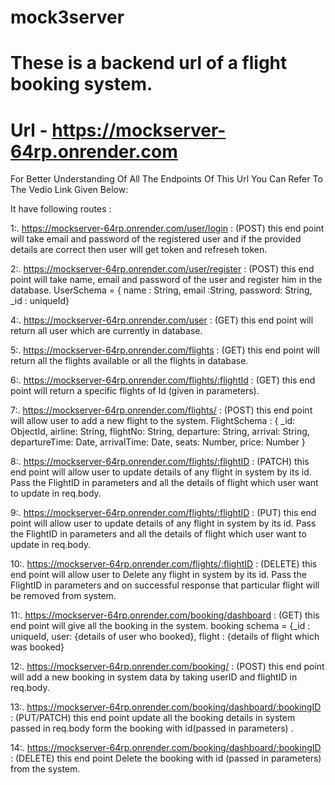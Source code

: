 # mock3server

# These is a backend url of a flight booking system.

# Url - https://mockserver-64rp.onrender.com

For Better Understanding Of All The Endpoints Of This Url You Can Refer To The Vedio Link Given Below:
        

It have following routes :

1:. https://mockserver-64rp.onrender.com/user/login : (POST)
        this end point will take email and password of the registered user and if the provided details are correct then user will get token and refreseh token.
    
2:. https://mockserver-64rp.onrender.com/user/register : (POST)
        this end point will take name, email and password of the user and register him in the database.
   UserSchema = { name : String, email :String, password: String, _id : uniqueId}
    
   
4:.  https://mockserver-64rp.onrender.com/user : (GET)
        this end point will return all user which are currently in database.
    
    
5:.  https://mockserver-64rp.onrender.com/flights : (GET)
        this end point will return all the flights available or all the flights in database.

    
6:.  https://mockserver-64rp.onrender.com/flights/:flightId : (GET)
        this end point will return a specific flights of Id (given in parameters).

7:.  https://mockserver-64rp.onrender.com/flights/ : (POST)
        this end point will allow user to add a new flight to the system.
         FlightSchema : {
                          _id: ObjectId,
                          airline: String,
                          flightNo: String,
                          departure: String,
                          arrival: String,
                          departureTime: Date,
                          arrivalTime: Date,
                          seats: Number,
                          price: Number
                        }
   
8:.  https://mockserver-64rp.onrender.com/flights/:flightID : (PATCH)
        this end point will allow user to update details of any flight in system by its id. Pass the FlightID in parameters and all the details of flight which user want to update in req.body.

    
9:.  https://mockserver-64rp.onrender.com/flights/:flightID : (PUT)
        this end point will allow user to update details of any flight in system by its id. Pass the FlightID in parameters and all the details of flight which user want to update in req.body.

10:.  https://mockserver-64rp.onrender.com/flights/:flightID : (DELETE)
        this end point will allow user to Delete any flight in system by its id. Pass the FlightID in parameters and on successful response that particular flight will be removed from system.
     

11:.  https://mockserver-64rp.onrender.com/booking/dashboard : (GET)
        this end point will give all the booking in the system.
             booking schema = {_id : uniqueId, user: {details of user who booked}, flight : {details of flight which was booked}
     
12:.  https://mockserver-64rp.onrender.com/booking/ : (POST)
        this end point will add a new booking in system data by taking userID and flightID in req.body.
     

13:.  https://mockserver-64rp.onrender.com/booking/dashboard/:bookingID : (PUT/PATCH)
        this end point update all the booking details  in system passed in req.body form the booking with id(passed in parameters) .
     

14:.  https://mockserver-64rp.onrender.com/booking/dashboard/:bookingID : (DELETE)
        this end point Delete the booking  with id (passed in parameters) from the system.






    

   
   


